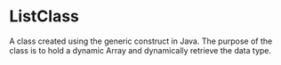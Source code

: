 # ListClass
A class created using the generic construct in Java.  The purpose of the class is to hold a dynamic Array and dynamically retrieve the data type.
